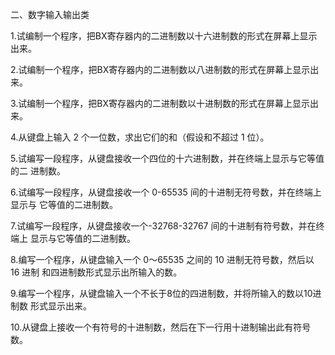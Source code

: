 
二、数字输入输出类 

1.试编制一个程序，把BX寄存器内的二进制数以十六进制数的形式在屏幕上显示出来。

2.试编制一个程序，把BX寄存器内的二进制数以八进制数的形式在屏幕上显示出来。 

3.试编制一个程序，把BX寄存器内的二进制数以十进制数的形式在屏幕上显示出来。 

4.从键盘上输入 2 个一位数，求出它们的和（假设和不超过 1 位）。

5.试编写一段程序，从键盘接收一个四位的十六进制数，并在终端上显示与它等值的二 进制数。 

6.试编写一段程序，从键盘接收一个 0-65535 间的十进制无符号数，并在终端上显示与 它等值的二进制数。 

7.试编写一段程序，从键盘接收一个-32768-32767 间的十进制有符号数，并在终端上 显示与它等值的二进制数。 

8.编写一个程序，从键盘输入一个 0～65535 之间的 10 进制无符号数，然后以 16 进制
和四进制数形式显示出所输入的数。 

9.编写一个程序，从键盘输入一个不长于8位的四进制数，并将所输入的数以10进制数 形式显示出来。 

10.从键盘上接收一个有符号的十进制数，然后在下一行用十进制输出此有符号数。

